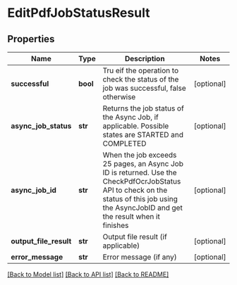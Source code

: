 # EditPdfJobStatusResult

## Properties
Name | Type | Description | Notes
------------ | ------------- | ------------- | -------------
**successful** | **bool** | Tru eif the operation to check the status of the job was successful, false otherwise | [optional] 
**async_job_status** | **str** | Returns the job status of the Async Job, if applicable.  Possible states are STARTED and COMPLETED | [optional] 
**async_job_id** | **str** | When the job exceeds 25 pages, an Async Job ID is returned.  Use the CheckPdfOcrJobStatus API to check on the status of this job using the AsyncJobID and get the result when it finishes | [optional] 
**output_file_result** | **str** | Output file result (if applicable) | [optional] 
**error_message** | **str** | Error message (if any) | [optional] 

[[Back to Model list]](../README.md#documentation-for-models) [[Back to API list]](../README.md#documentation-for-api-endpoints) [[Back to README]](../README.md)


